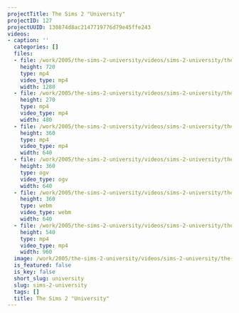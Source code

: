 ```yaml
---
projectTitle: The Sims 2 "University"
projectID: 127
projectUUID: 130874d8ac2147719776d79e45ffe243
videos:
- caption: ''
  categories: []
  files:
  - file: /work/2005/the-sims-2-university/videos/sims-2-university/the-sims-2-university-1280x720.mp4
    height: 720
    type: mp4
    video_type: mp4
    width: 1280
  - file: /work/2005/the-sims-2-university/videos/sims-2-university/the-sims-2-university-480x270.mp4
    height: 270
    type: mp4
    video_type: mp4
    width: 480
  - file: /work/2005/the-sims-2-university/videos/sims-2-university/the-sims-2-university-640x360.mp4
    height: 360
    type: mp4
    video_type: mp4
    width: 640
  - file: /work/2005/the-sims-2-university/videos/sims-2-university/the-sims-2-university-640x360.ogv
    height: 360
    type: ogv
    video_type: ogv
    width: 640
  - file: /work/2005/the-sims-2-university/videos/sims-2-university/the-sims-2-university-640x360.webm
    height: 360
    type: webm
    video_type: webm
    width: 640
  - file: /work/2005/the-sims-2-university/videos/sims-2-university/the-sims-2-university-960x540.mp4
    height: 540
    type: mp4
    video_type: mp4
    width: 960
  image: /work/2005/the-sims-2-university/videos/sims-2-university/the-sims-2-university.04.jpg
  is_featured: false
  is_key: false
  short_slug: university
  slug: sims-2-university
  tags: []
  title: The Sims 2 "University"
---
```

